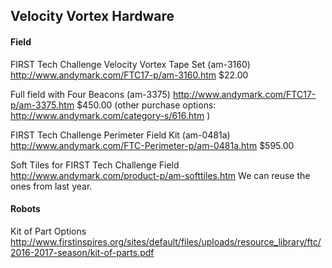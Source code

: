 ## Velocity Vortex Hardware

#### Field
FIRST Tech Challenge Velocity Vortex Tape Set (am-3160)
http://www.andymark.com/FTC17-p/am-3160.htm
$22.00

Full field with Four Beacons (am-3375)
http://www.andymark.com/FTC17-p/am-3375.htm
$450.00
(other purchase options: http://www.andymark.com/category-s/616.htm )

FIRST Tech Challenge Perimeter Field Kit (am-0481a)
http://www.andymark.com/FTC-Perimeter-p/am-0481a.htm
$595.00

Soft Tiles for FIRST Tech Challenge Field
http://www.andymark.com/product-p/am-softtiles.htm
We can reuse the ones from last year.

#### Robots

Kit of Part Options
http://www.firstinspires.org/sites/default/files/uploads/resource_library/ftc/2016-2017-season/kit-of-parts.pdf
